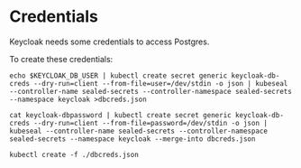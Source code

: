 # Credentials

Keycloak needs some credentials to access Postgres.

To create these credentials:

```
echo $KEYCLOAK_DB_USER | kubectl create secret generic keycloak-db-creds --dry-run=client --from-file=user=/dev/stdin -o json | kubeseal --controller-name sealed-secrets --controller-namespace sealed-secrets --namespace keycloak >dbcreds.json

cat keycloak-dbpassword | kubectl create secret generic keycloak-db-creds --dry-run=client --from-file=password=/dev/stdin -o json | kubeseal --controller-name sealed-secrets --controller-namespace sealed-secrets --namespace keycloak --merge-into dbcreds.json

kubectl create -f ./dbcreds.json
```